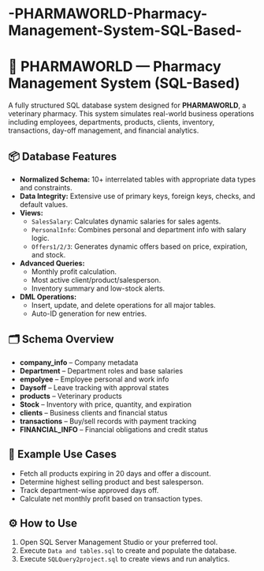# -PHARMAWORLD-Pharmacy-Management-System-SQL-Based-

# 💊 PHARMAWORLD — Pharmacy Management System (SQL-Based)

A fully structured SQL database system designed for **PHARMAWORLD**, a veterinary pharmacy. This system simulates real-world business operations including employees, departments, products, clients, inventory, transactions, day-off management, and financial analytics.

## 📦 Database Features

- **Normalized Schema:** 10+ interrelated tables with appropriate data types and constraints.
- **Data Integrity:** Extensive use of primary keys, foreign keys, checks, and default values.
- **Views:**
  - `SalesSalary`: Calculates dynamic salaries for sales agents.
  - `PersonalInfo`: Combines personal and department info with salary logic.
  - `Offers1/2/3`: Generates dynamic offers based on price, expiration, and stock.
- **Advanced Queries:**
  - Monthly profit calculation.
  - Most active client/product/salesperson.
  - Inventory summary and low-stock alerts.
- **DML Operations:**
  - Insert, update, and delete operations for all major tables.
  - Auto-ID generation for new entries.

## 🗂️ Schema Overview

- **company_info** – Company metadata  
- **Department** – Department roles and base salaries  
- **empolyee** – Employee personal and work info  
- **Daysoff** – Leave tracking with approval states  
- **products** – Veterinary products  
- **Stock** – Inventory with price, quantity, and expiration  
- **clients** – Business clients and financial status  
- **transactions** – Buy/sell records with payment tracking  
- **FINANCIAL_INFO** – Financial obligations and credit status

## 🧪 Example Use Cases

- Fetch all products expiring in 20 days and offer a discount.
- Determine highest selling product and best salesperson.
- Track department-wise approved days off.
- Calculate net monthly profit based on transaction types.

## ⚙️ How to Use

1. Open SQL Server Management Studio or your preferred tool.
2. Execute `Data and tables.sql` to create and populate the database.
3. Execute `SQLQuery2project.sql` to create views and run analytics.



